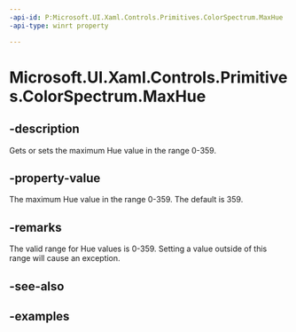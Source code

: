 ```yaml
---
-api-id: P:Microsoft.UI.Xaml.Controls.Primitives.ColorSpectrum.MaxHue
-api-type: winrt property

---
```

<!-- Property syntax.
public int MaxHue { get;  set; }
-->

# Microsoft.UI.Xaml.Controls.Primitives.ColorSpectrum.MaxHue


## -description

Gets or sets the maximum Hue value in the range 0-359.


## -property-value

The maximum Hue value in the range 0-359. The default is 359.


## -remarks

The valid range for Hue values is 0-359. Setting a value outside of this range will cause an exception.


## -see-also


## -examples


